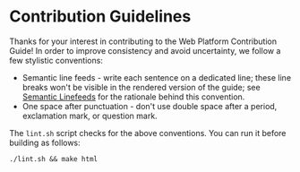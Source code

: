 # Contribution Guidelines

Thanks for your interest in contributing to the Web Platform Contribution
Guide! In order to improve consistency and avoid uncertainty, we follow a few
stylistic conventions:

- Semantic line feeds - write each sentence on a dedicated line; these line
  breaks won't be visible in the rendered version of the guide; see [Semantic
  Linefeeds](https://rhodesmill.org/brandon/2012/one-sentence-per-line/) for
  the rationale behind this convention.
- One space after punctuation - don't use double space after a period,
  exclamation mark, or question mark.

The `lint.sh` script checks for the above conventions. You can run it before
building as follows:

    ./lint.sh && make html

